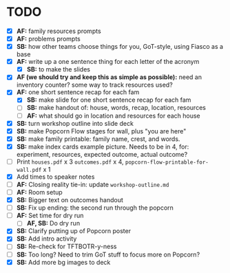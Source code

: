 # TODO

- [x] **AF:** family resources prompts
- [x] **AF:** problems prompts
- [x] **SB:** how other teams choose things for you, GoT-style, using Fiasco as a base
- [x] **AF:** write up a one sentence thing for each letter of the acronym
  - [x] **SB:** to make the slides
- [x] **AF (we should try and keep this as simple as possible):** need an inventory counter? some way to track resources used?
- [x] **AF:** one short sentence recap for each fam
  - [x] **SB:** make slide for one short sentence recap for each fam
  - [ ] **SB:** make handout of: house, words, recap, location, resources
  - [ ] **AF:** what should go in location and resources for each house
- [x] **SB:** turn workshop outline into slide deck
- [x] **SB:** make Popcorn Flow stages for wall, plus "you are here"
- [x] **SB:** make family printable: family name, crest, and words.
- [x] **SB:** make index cards example picture. Needs to be in 4, for: experiment, resources, expected outcome, actual outcome?
- [ ] Print `houses.pdf` x 3 `outcomes.pdf` x 4, `popcorn-flow-printable-for-wall.pdf` x 1
- [x] Add times to speaker notes
- [ ] **AF:** Closing reality tie-in: update `workshop-outline.md`
- [ ] **AF:** Room setup
- [x] **SB:** Bigger text on outcomes handout
- [ ] **SB:** Fix up ending: the second run through the popcorn
- [ ] **AF:** Set time for dry run
  - [ ] **AF, SB:** Do dry run
- [x] **SB:** Clarify putting up of Popcorn poster
- [x] **SB:** Add intro activity
- [ ] **SB:** Re-check for TFTBOTR-y-ness
- [ ] **SB:** Too long? Need to trim GoT stuff to focus more on Popcorn?
- [x] **SB:** Add more bg images to deck
